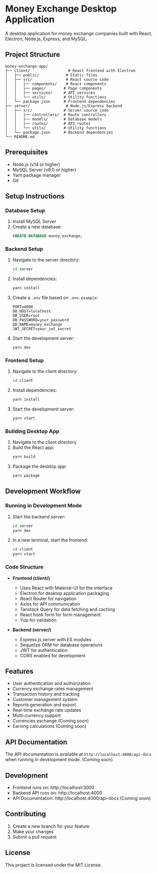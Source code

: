 # Money Exchange Desktop Application

A desktop application for money exchange companies built with React, Electron, Node.js, Express, and MySQL.

## Project Structure

```
money-exchange-app/
├── client/                 # React frontend with Electron
│   ├── public/            # Static files
│   ├── src/               # React source code
│   │   ├── components/    # React components
│   │   ├── pages/        # Page components
│   │   ├── services/     # API services
│   │   └── utils/        # Utility functions
│   └── package.json      # Frontend dependencies
├── server/                # Node.js/Express backend
│   ├── src/              # Server source code
│   │   ├── controllers/  # Route controllers
│   │   ├── models/       # Database models
│   │   ├── routes/       # API routes
│   │   └── utils/        # Utility functions
│   └── package.json      # Backend dependencies
└── README.md
```

## Prerequisites

- Node.js (v14 or higher)
- MySQL Server (v8.0 or higher)
- Yarn package manager
- Git

## Setup Instructions

### Database Setup

1. Install MySQL Server
2. Create a new database:
   ```sql
   CREATE DATABASE money_exchange;
   ```

### Backend Setup

1. Navigate to the server directory:
   ```bash
   cd server
   ```
2. Install dependencies:
   ```bash
   yarn install
   ```
3. Create a `.env` file based on `.env.example`:
   ```env
   PORT=4000
   DB_HOST=localhost
   DB_USER=root
   DB_PASSWORD=your_password
   DB_NAME=money_exchange
   JWT_SECRET=your_jwt_secret
   ```
4. Start the development server:
   ```bash
   yarn dev
   ```

### Frontend Setup

1. Navigate to the client directory:
   ```bash
   cd client
   ```
2. Install dependencies:
   ```bash
   yarn install
   ```
3. Start the development server:
   ```bash
   yarn start
   ```

### Building Desktop App

1. Navigate to the client directory
2. Build the React app:
   ```bash
   yarn build
   ```
3. Package the desktop app:
   ```bash
   yarn package
   ```

## Development Workflow

### Running in Development Mode

1. Start the backend server:
   ```bash
   cd server
   yarn dev
   ```
2. In a new terminal, start the frontend:
   ```bash
   cd client
   yarn start
   ```

### Code Structure

- **Frontend (client/)**

  - Uses React with Material-UI for the interface
  - Electron for desktop application packaging
  - React Router for navigation
  - Axios for API communication
  - Tanstack Query for data fetching and caching
  - React hook form for form management
  - Yup for validation

- **Backend (server/)**
  - Express.js server with ES modules
  - Sequelize ORM for database operations
  - JWT for authentication
  - CORS enabled for development

## Features

- User authentication and authorization
- Currency exchange rates management
- Transaction history and tracking
- Customer management system
- Reports generation and export
- Real-time exchange rate updates
- Multi-currency support
- Currencies exchange (Coming soon)
- Earning calculations (Coming soon)

## API Documentation

The API documentation is available at `http://localhost:4000/api-docs` when running in development mode. (Coming soon)

## Development

- Frontend runs on: http://localhost:3000
- Backend API runs on: http://localhost:4000
- API Documentation: http://localhost:4000/api-docs (Coming soon)

## Contributing

1. Create a new branch for your feature
2. Make your changes
3. Submit a pull request

## License

This project is licensed under the MIT License.
